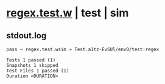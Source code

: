 # [regex.test.w](../../../../../../examples/tests/sdk_tests/std/regex.test.w) | test | sim

## stdout.log
```log
pass ─ regex.test.wsim » Test.a1tz-EvSUl/env0/test:regex

Tests 1 passed (1)
Snapshots 1 skipped
Test Files 1 passed (1)
Duration <DURATION>
```

